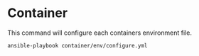 # Container

This command will configure each containers environment file.

```
ansible-playbook container/env/configure.yml
```

